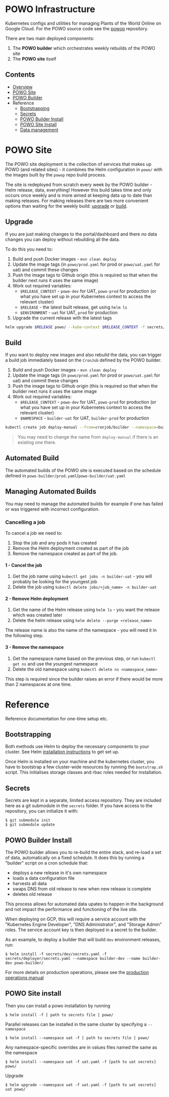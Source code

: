 # POWO Infrastructure

Kubernetes configs and utilities for managing Plants of the World Online on Google Cloud. For the POWO source code see the [powop](https://gitlab.ad.kew.org/development/powop) repository.

There are two main deployed components:

1. The **POWO builder** which orchestrates weekly rebuilds of the POWO site
2. The **POWO site** itself

## Contents

- [Overview](#overview)
- [POWO Site](#powo-site)
- [POWO Builder](#powo-builder)
- Reference
  - [Bootstrapping](#bootstrapping)
  - [Secrets](#secrets)
  - [POWO Builder Install](#powo-builder-install)
  - [POWO Site Install](#powo-site-install)
  - [Data management](./doc/data-management.md)

# POWO Site

The POWO site deployment is the collection of services that makes up POWO (and related sites) - it combines the Helm configuration in `powo/` with the images built by the `powop` repo build process.

The site is redeployed from scratch every week by the POWO builder - Helm release, data, everything! However this build takes time and only occurs once weekly and is more aimed at keeping data up to date than making releases. For making releases there are two more convenient options than waiting for the weekly build: [upgrade](#upgrade) or [build](#trigger-build).

## Upgrade

If you are just making changes to the portal/dashboard and there _no_ data changes you can deploy without rebuilding all the data.

To do this you need to:

1. Build and push Docker images - `mvn clean deploy`
2. Update the image tags (in `powo/prod.yaml` for prod or `powo/uat.yaml` for uat) and commit these changes
3. Push the image tags to Github origin (this is required so that when the builder next runs it uses the same image)
4. Work out required variables:
   - `$RELEASE_CONTEXT` - `powo-dev` for UAT, `powo-prod` for production (or what you have set up in your Kubernetes context to access the relevant cluster)
   - `$RELEASE` - the latest built release, get using `helm ls`
   - `$ENVIRONMENT` - `uat` for UAT, `prod` for production
5. Upgrade the current release with the latest tags

```sh
helm upgrade $RELEASE powo/ --kube-context $RELEASE_CONTEXT -f secrets/$ENVIRONMENT/secrets.yaml -f powo/$ENVIRONMENT.yaml
```

## Build

If you want to deploy new images and also rebuild the data, you can trigger a build job immediately based on the `CronJob` defined by the POWO builder.

1. Build and push Docker images - `mvn clean deploy`
2. Update the image tags (in `powo/prod.yaml` for prod or `powo/uat.yaml` for uat) and commit these changes
3. Push the image tags to Github origin (this is required so that when the builder next runs it uses the same image
4. Work out required variables:
   - `$RELEASE_CONTEXT` - `powo-dev` for UAT, `powo-prod` for production (or what you have set up in your Kubernetes context to access the relevant cluster)
   - `$NAMESPACE` - `builder-uat` for UAT, `builder-prod` for production

```sh
kubectl create job deploy-manual --from=cronjob/builder --namespace=builder-uat --context $RELEASE_CONTEXT
```

> You may need to change the name from `deploy-manual` if there is an existing one there.

## Automated Build

The automated builds of the POWO site is executed based on the schedule defined in `powo-builder/prod.yaml`/`powo-builder/uat.yaml`

## Managing Automated Builds

You may need to manage the automated builds for example if one has failed or was triggered with incorrect configuration.

### Cancelling a job

To cancel a job we need to:

1. Stop the job and any pods it has created
2. Remove the Helm deployment created as part of the job
3. Remove the namespace created as part of the job.

#### 1 - Cancel the job

1. Get the job name using `kubectl get jobs -n builder-uat` - you will probably be looking for the youngest job
2. Delete the job using `kubectl delete jobs/<job_name> -n builder-uat`

#### 2 - Remove Helm deployment

1. Get the name of the Helm release using `helm ls` - you want the release which was created later
2. Delete the helm release using `helm delete --purge <release_name>`

The release name is also the name of the namespace - you will need it in the following step.

#### 3 - Remove the namespace

1. Get the namespace name based on the previous step, or run `kubectl get ns` and use the youngest namespace
2. Delete the old namespace using `kubectl delete ns <namespace_name>`

This step is required since the builder raises an error if there would be more than 2 namespaces at one time.

# Reference

Reference documentation for one-time setup etc.

## Bootstrapping

Both methods use Helm to deploy the necessary components to your cluster. See Helm
[installation instructions](https://github.com/kubernetes/helm/blob/master/docs/install.md)
to get set up.

Once Helm is installed on your machine and the kubernetes cluster, you have to bootstrap
a few cluster-wide resources by running the `bootstrap.sh` script. This initialises
storage classes and rbac roles needed for installation.

## Secrets

Secrets are kept in a separate, limited access repository. They are included here as a
git submodule in the `secrets` folder. If you have access to the repository, you can
initialize it with:

    $ git submodule init
    $ git submodule update

## POWO Builder Install

The POWO builder allows you to re-build the entire stack, and re-load a set of data,
automatically on a fixed schedule. It does this by running a "builder" script on a cron
schedule that:

- deploys a new release in it's own namespace
- loads a data configuration file
- harvests all data
- swaps DNS from old release to new when new release is complete
- deletes old release

This process allows for automated data upates to happen in the background and not impact
the performance and functioning of the live site.

When deploying on GCP, this will require a service account with the "Kubernetes Engine
Developer", "DNS Administrator", and "Storage Admin" roles. The service account key is
then deployed in a secret to the builder.

As an example, to deploy a builder that will build `dev` environment releases, run:

    $ helm install -f secrets/dev/secrets.yaml -f secrets/deployer/secrets.yaml --namespace builder-dev --name builder-dev powo-builder/

For more details on production operations, please see the [production operations
manual](./doc/production-deployment.md)

## POWO Site install

Then you can install a powo installation by running

    $ helm install -f [ path to secrets file ] powo/

Parallel releases can be installed in the same cluster by specifying a `--namespace`

    $ helm install --namespace uat -f [ path to secrets file ] powo/

Any namespace-specific overrides are in values files named the same as the namespace

    $ helm install --namespace uat -f uat.yaml -f [path to uat secrets] powo/

Upgrade

    $ helm upgrade --namespace uat -f uat.yaml -f [path to uat secrets] uat powo/
